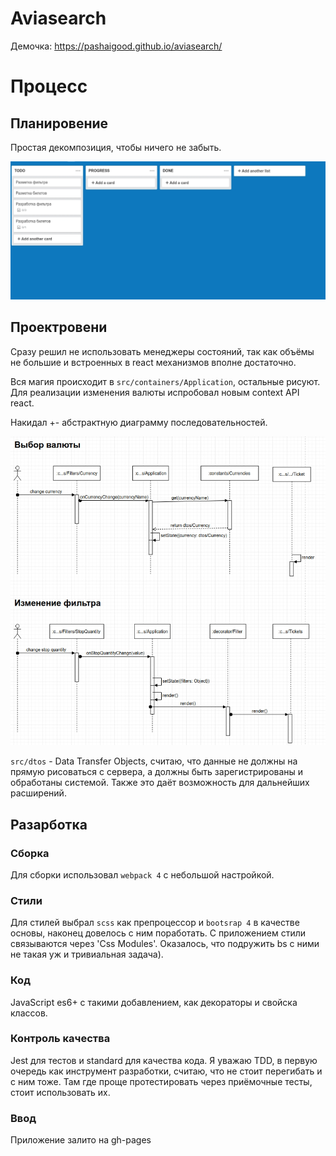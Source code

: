 # Aviasearch

Демочка: https://pashaigood.github.io/aviasearch/

# Процесс

## Планировение
Простая декомпозиция, чтобы ничего не забыть.

![](./assets/images/trello.jpg)

## Проектровени
Сразу решил не использовать менеджеры состояний, так как объёмы не большие и встроенных в react механизмов вполне достаточно.

Вся магия происходит в `src/containers/Application`, остальные рисуют.
Для реализации изменения валюты испробовал новым context API react.

Накидал +- абстрактную диаграмму последовательностей.

![](./assets/images/s-flows.jpg)

`src/dtos` - Data Transfer Objects, считаю, что данные не должны на прямую рисоваться с сервера,
 а должны быть зарегистрированы и обработаны системой. Также это даёт возможность для дальнейших расширений.

## Разарботка
### Сборка
Для сборки использовал `webpack 4` с небольшой настройкой. 
### Стили
Для стилей выбрал `scss` как препроцессор и `bootsrap 4` в качестве основы, наконец довелось с ним поработать.
С приложением стили связываются через 'Css Modules'. Оказалось, что подружить bs с ними не такая уж и тривиальная задача).
### Код
JavaScript es6+ с такими добавлением, как декораторы и свойска классов.
### Контроль качества
Jest для тестов и standard для качества кода.
Я уважаю TDD, в первую очередь как инструмент разработки, считаю, что не стоит перегибать и с ним тоже. Там где проще протестировать через приёмочные тесты, стоит использовать их.
### Ввод
Приложение залито на gh-pages
